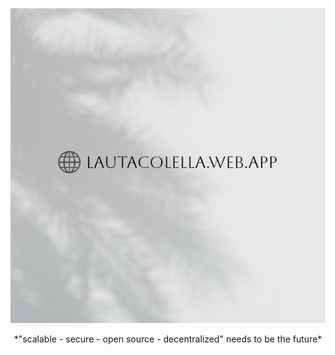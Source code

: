 ![Banner](/banner.png)
<p style="text-align: center;">*"scalable - secure - open source - decentralized" needs to be the future*</p>
